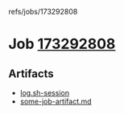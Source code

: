 refs/jobs/173292808

# Job [173292808](https://travis-ci.com/tobiipro/support-firecloud/jobs/173292808)

## Artifacts

* [log.sh-session](log.sh-session)
* [some-job-artifact.md](some-job-artifact.md)

